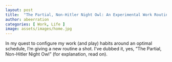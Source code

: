 ```yaml
---
layout: post
title:  "The Partial, Non-Hitler Night Owl: An Experimental Work Routine (Sept 2023)"
author: abeerration
categories: [ Work, Life ]
image: assets/images/home.jpg
---
```

In my quest to configure my work (and play) habits around an optimal schedule, I’m giving a new routine a shot. I've dubbed it, yes, “The Partial, Non-Hitler Night Owl” (for explanation, read on).

